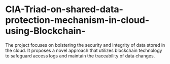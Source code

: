 # CIA-Triad-on-shared-data-protection-mechanism-in-cloud-using-Blockchain-
The project focuses on bolstering the security and integrity of data stored in the cloud. It proposes a novel  approach that utilizes blockchain technology to safeguard access logs and maintain the traceability of data  changes. 
